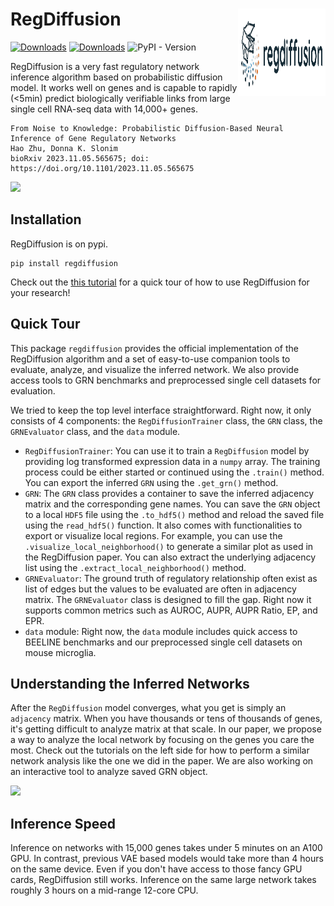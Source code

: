 # RegDiffusion <a href="https://tuftsbcb.github.io/RegDiffusion/"><img src="https://raw.githubusercontent.com/TuftsBCB/RegDiffusion/master/docs/_static/rd_logo_horizontal.png" align="right" alt="logo" width="140" height = "140" style = "border: none; float: right;"></a>

[![Downloads](https://static.pepy.tech/badge/regdiffusion)](https://pepy.tech/project/regdiffusion)
[![Downloads](https://static.pepy.tech/badge/regdiffusion/month)](https://pepy.tech/project/regdiffusion)
![PyPI - Version](https://img.shields.io/pypi/v/regdiffusion)

RegDiffusion is a very fast regulatory network inference algorithm based on probabilistic diffusion model. It works well on genes and is capable to rapidly (<5min) predict biologically verifiable links from large single cell RNA-seq data with 14,000+ genes.

```
From Noise to Knowledge: Probabilistic Diffusion-Based Neural Inference of Gene Regulatory Networks
Hao Zhu, Donna K. Slonim
bioRxiv 2023.11.05.565675; doi: https://doi.org/10.1101/2023.11.05.565675
```

![](https://raw.githubusercontent.com/TuftsBCB/RegDiffusion/master/resources/regdiffusion_structure.png)

## Installation

RegDiffusion is on pypi.

```
pip install regdiffusion
```

Check out the [this tutorial](https://tuftsbcb.github.io/RegDiffusion/quick_tour.html) for a quick tour of how to use RegDiffusion for your research!

## Quick Tour
This package `regdiffusion` provides the official implementation of the
RegDiffusion algorithm and a set of easy-to-use companion tools to evaluate,
analyze, and visualize the inferred network. We also provide access tools to 
GRN benchmarks and preprocessed single cell datasets for evaluation. 

We tried to keep the top level interface straightforward. Right now, it only 
consists of 4 components: the `RegDiffusionTrainer` class, the `GRN` class, the 
`GRNEvaluator` class, and the `data` module. 

- `RegDiffusionTrainer`: You can use it to train a `RegDiffusion` model by 
  providing log transformed expression data in a `numpy` array. The training
  process could be either started or continued using the `.train()` method. You 
  can export the inferred `GRN` using the `.get_grn()` method.
- `GRN`: The `GRN` class provides a container to save the inferred adjacency
  matrix and the corresponding gene names. You can save the `GRN` object to 
  a local `HDF5` file using the `.to_hdf5()` method and reload the saved file 
  using the `read_hdf5()` function. It also comes with functionalities to 
  export or visualize local regions. For example, you can use the 
  `.visualize_local_neighborhood()` to generate a similar plot as used in 
  the RegDiffusion paper. You can also extract the underlying adjacency list 
  using the `.extract_local_neighborhood()` method.
- `GRNEvaluator`: The ground truth of regulatory relationship often exist as 
  list of edges but the values to be evaluated are often in adjacency matrix. 
  The `GRNEvaluator` class is designed to fill the gap. Right now it supports
  common metrics such as AUROC, AUPR, AUPR Ratio, EP, and EPR. 
- `data` module: Right now, the `data` module includes quick access to BEELINE 
  benchmarks and our preprocessed single cell datasets on mouse microglia. 

## Understanding the Inferred Networks
After the `RegDiffusion` model converges, what you get is simply an 
`adjacency` matrix. When you have thousands or tens of thousands of genes, 
it's getting difficult to analyze matrix at that scale. In our paper, we 
propose a way to analyze the local network by focusing on the genes you care 
the most. Check out the tutorials on the left side for how to perform a similar 
network analysis like the one we did in the paper. We are also working on an 
interactive tool to analyze saved GRN object. 

![](https://raw.githubusercontent.com/TuftsBCB/RegDiffusion/master/resources/apoe_net.png)

## Inference Speed
Inference on networks with 15,000 genes takes under 5 minutes on an A100 GPU. 
In contrast, previous VAE based models would take more than 4 hours on the same 
device. Even if you don't have access to those fancy GPU cards, RegDiffusion 
still works. Inference on the same large network takes roughly 3 hours on a 
mid-range 12-core CPU. 